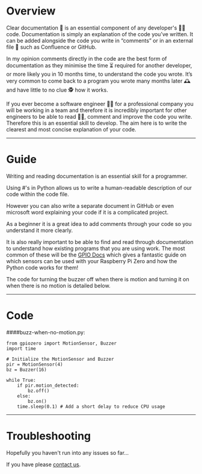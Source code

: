 # Overview 
Clear documentation 📄 is an essential component of any developer's 🧑‍💻 code. Documentation is simply an explanation of the code you’ve written. It can be added alongside the code you write in “comments” or in an external file 📁 such as Confluence or GitHub. 

In my opinion comments directly in the code are the best form of documentation as they minimise the time ⏳ required for another developer, or more likely you in 10 months time, to understand the code you wrote. It’s very common to come back to a program you wrote many months later 🕰️ and have little to no clue 🕵️ how it works. 

If you ever become a software engineer 🧑‍💻 for a professional company you will be working in a team and therefore it is incredibly important for other engineers to be able to read 🧑‍🏫, comment and improve the code you write. Therefore this is an essential skill to develop. The aim here is to write the clearest and most concise explanation of your code.

---
# Guide

Writing and reading documentation is an essential skill for a programmer.

Using #'s in Python allows us to write a human-readable description of our code within the code file.

However you can also write a separate document in GitHub or even microsoft word explaining your code if it is a complicated project.

As a beginner it is a great idea to add comments through your code so you understand it more clearly. 

It is also really important to be able to find and read through documentation to understand how existing programs that you are using work. The most common of these will be the [GPIO Docs](https://gpiozero.readthedocs.io/en/latest/) which gives a fantastic guide on which sensors can be used with your Raspberry Pi Zero and how the Python code works for them!

The code for turning the buzzer off when there is motion and turning it on when there is no motion is detailed below.

---
# Code
####buzz-when-no-motion.py:
```
from gpiozero import MotionSensor, Buzzer
import time

# Initialize the MotionSensor and Buzzer
pir = MotionSensor(4)
bz = Buzzer(16)

while True:
    if pir.motion_detected:
        bz.off()
    else:
        bz.on()
    time.sleep(0.1) # Add a short delay to reduce CPU usage
```

---
# Troubleshooting

Hopefully you haven't run into any issues so far...

If you have please [contact us](https://jambyte.io/contact).